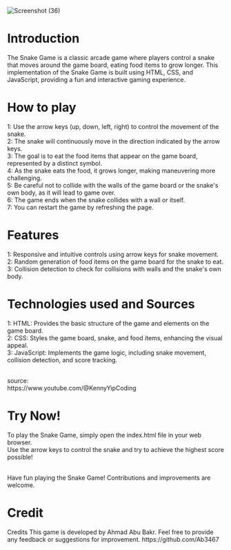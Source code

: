 ![Screenshot (36)](https://github.com/Ab3467/Game-3/assets/138695838/696493e6-bbd7-49fc-98b1-0016b57d65cf)



# Introduction
<p>The Snake Game is a classic arcade game where players control a snake that moves around the game board, eating food items to grow longer. This implementation of the Snake Game is built using HTML, CSS, and JavaScript, providing a fun and interactive gaming experience.</p>

# How to play
<p>1: Use the arrow keys (up, down, left, right) to control the movement of the snake.<br>
2: The snake will continuously move in the direction indicated by the arrow keys.<br>
3: The goal is to eat the food items that appear on the game board, represented by a distinct symbol.<br>
4: As the snake eats the food, it grows longer, making maneuvering more challenging.<br>
5: Be careful not to collide with the walls of the game board or the snake's own body, as it will lead to game over.<br>
6: The game ends when the snake collides with a wall or itself.<br>
7: You can restart the game by refreshing the page.</p>

# Features
<p>1: Responsive and intuitive controls using arrow keys for snake movement.<br>
2: Random generation of food items on the game board for the snake to eat.<br>
3: Collision detection to check for collisions with walls and the snake's own body.<br>

# Technologies used and Sources
<p>1: HTML: Provides the basic structure of the game and elements on the game board.<br>
2: CSS: Styles the game board, snake, and food items, enhancing the visual appeal.<br>
3: JavaScript: Implements the game logic, including snake movement, collision detection, and score tracking.</p>
<br>
source:<br>
https://www.youtube.com/@KennyYipCoding

# Try Now!
<p>To play the Snake Game, simply open the index.html file in your web browser. <br>Use the arrow keys to control the snake and try to achieve the highest score possible!

<br>Have fun playing the Snake Game! Contributions and improvements are welcome.</p>

# Credit
<p>Credits This game is developed by Ahmad Abu Bakr. Feel free to provide any feedback or suggestions for improvement.
https://github.com/Ab3467</p>



